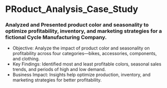 # PRoduct_Analysis_Case_Study
### Analyzed and Presented product color and seasonality to optimize profitability, inventory, and marketing strategies for a fictional Cycle Manufacturing Company.
- Objective: Analyze the impact of product color and seasonality on profitability across four categories—bikes, accessories, components, and clothing.
- Key Findings: Identified most and least profitable colors, seasonal sales trends, and periods of high and low demand.
- Business Impact: Insights help optimize production, inventory, and marketing strategies for better profitability.
